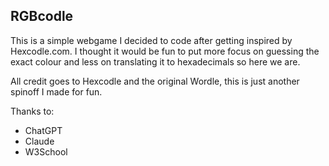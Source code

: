 ## RGBcodle
This is a simple webgame I decided to code after getting inspired by Hexcodle.com. I thought it would be fun to put more focus on guessing the exact colour and less on translating it to hexadecimals so here we are.

All credit goes to Hexcodle and the original Wordle, this is just another spinoff I made for fun.

Thanks to:
- ChatGPT
- Claude
- W3School